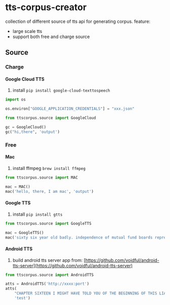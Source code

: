 # tts-corpus-creator

collection of different source of tts api for generating corpus. feature:

- large scale tts
- support both free and charge source

## Source

### Charge

#### Google Cloud TTS

1. install `pip install google-cloud-texttospeech`

```python
import os

os.environ["GOOGLE_APPLICATION_CREDENTIALS"] = "xxx.json"

from ttscorpus.source import GoogleCloud

gc = GoogleCloud()
gc("hi,there", 'output')
```

### Free

#### Mac

1. install ffmpeg `brew install ffmpeg`

```python
from ttscorpus.source import MAC

mac = MAC()
mac('hello, there, I am mac', 'output')
```

#### Google TTS

1. install `pip install gtts`

```python
from ttscorpus.source import GoogleTTS

mac = GoogleTTS()
mac('sixty six year old badly. independence of mutual fund boards represents discrete defeat.', 'test')
```

#### Android TTS

1. build android tts server app
   from: [https://github.com/voidful/android-tts-server](https://github.com/voidful/android-tts-server)

```python
from ttscorpus.source import AndroidTTS

atts = AndroidTTS('http://xxxx:port')
atts(
    "CHAPTER SIXTEEN I MIGHT HAVE TOLD YOU OF THE BEGINNING OF THIS LIAISON IN A FEW LINES BUT I WANTED YOU TO SEE EVERY STEP BY WHICH WE CAME I TO …",
    'test')
```
